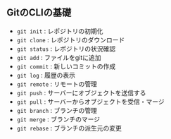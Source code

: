 ## GitのCLIの基礎

* `git init` : レポジトリの初期化
* `git clone` : レポジトリのダウンロード
* `git status` : レポジトリの状況確認
* `git add` : ファイルをgitに追加
* `git commit` : 新しいコミットの作成
* `git log` : 履歴の表示
* `git remote` : リモートの管理
* `git push` : サーバーにオブジェクトを送信する
* `git pull` : サーバーからオブジェクトを受信・マージ
* `git branch` : ブランチの管理
* `git merge` : ブランチのマージ
* `git rebase` : ブランチの派生元の変更
